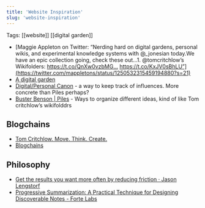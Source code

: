 ```yaml
---
title: 'Website Inspiration'
slug: 'website-inspiration'
---
```


Tags: [[website]] [[digital garden]]

- [Maggie Appleton on Twitter: “Nerding hard on digital gardens, personal wikis, and experimental knowledge systems with @\_jonesian today.We have an epic collection going, check these out…1. @tomcritchlow’s Wikifolders: https://t.co/QnXw0vzbMG… https://t.co/KxJV0sBhLU”](https://twitter.com/mappletons/status/1250532315459194880?s=21)
- [A digital garden](https://tomcritchlow.com/)
- [Digital/Personal Canon](https://GitHub.com/bschlagel/canonize/) - a way to keep track of influences. More concrete than Piles perhaps?
- [Buster Benson | Piles](https://busterbenson.com/piles/) - Ways to organize different ideas, kind of like Tom critchlow’s wikifolddrs

## Blogchains

- [Tom Critchlow. Move. Think. Create.](https://tomcritchlow.com/blogchains/)
- [Blogchains](https://johno.com/blogchains/)

## Philosophy

- [Get the results you want more often by reducing friction · Jason Lengstorf](https://lengstorf.com/reduce-friction/)
- [Progressive Summarization: A Practical Technique for Designing Discoverable Notes - Forte Labs](https://fortelabs.co/blog/progressive-summarization-a-practical-technique-for-designing-discoverable-notes/)
